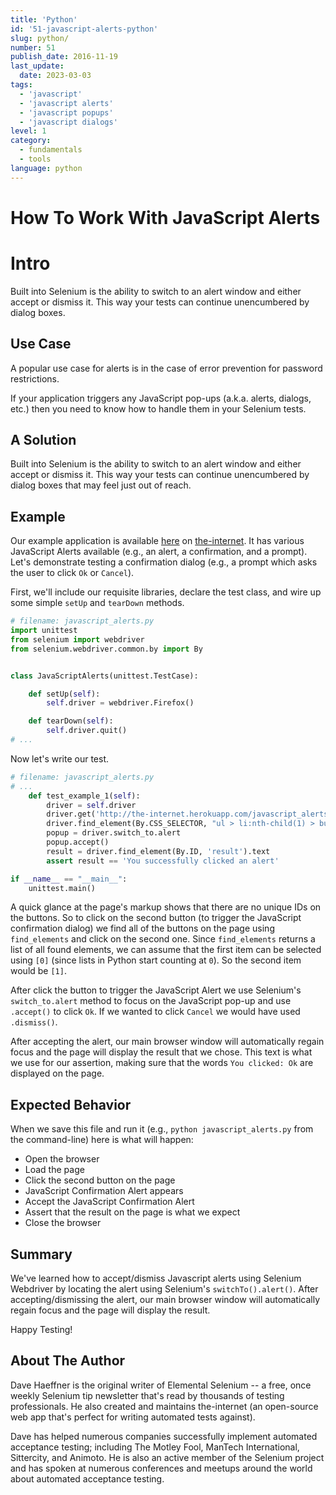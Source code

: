 ```yaml
---
title: 'Python'
id: '51-javascript-alerts-python'
slug: python/
number: 51
publish_date: 2016-11-19
last_update:
  date: 2023-03-03
tags:
  - 'javascript'
  - 'javascript alerts'
  - 'javascript popups'
  - 'javascript dialogs'
level: 1
category:
  - fundamentals
  - tools
language: python
---
```


# How To Work With JavaScript Alerts

# Intro

Built into Selenium is the ability to switch to an alert window and either accept or dismiss it. This way your tests can continue unencumbered by dialog boxes. 

## Use Case

A popular use case for alerts is in the case of error prevention for password restrictions.

If your application triggers any JavaScript pop-ups (a.k.a. alerts, dialogs, etc.) then you need to know how to handle them in your Selenium tests.

## A Solution

Built into Selenium is the ability to switch to an alert window and either accept or dismiss it. This way your tests can continue unencumbered by dialog boxes that may feel just out of reach.

## Example

Our example application is available [here](http://the-internet.herokuapp.com/javascript_alerts) on [the-internet](http://github.com/tourdedave/the-internet). It has various JavaScript Alerts available (e.g., an alert, a confirmation, and a prompt). Let's demonstrate testing a confirmation dialog (e.g., a prompt which asks the user to click `Ok` or `Cancel`).

First, we'll include our requisite libraries, declare the test class, and wire up some simple `setUp` and `tearDown` methods.

```python
# filename: javascript_alerts.py
import unittest
from selenium import webdriver
from selenium.webdriver.common.by import By


class JavaScriptAlerts(unittest.TestCase):

    def setUp(self):
        self.driver = webdriver.Firefox()

    def tearDown(self):
        self.driver.quit()
# ...
```

Now let's write our test.

```python
# filename: javascript_alerts.py
# ...
    def test_example_1(self):
        driver = self.driver
        driver.get('http://the-internet.herokuapp.com/javascript_alerts')
        driver.find_element(By.CSS_SELECTOR, "ul > li:nth-child(1) > button").click()
        popup = driver.switch_to.alert
        popup.accept()
        result = driver.find_element(By.ID, 'result').text
        assert result == 'You successfully clicked an alert'

if __name__ == "__main__":
    unittest.main()
```

A quick glance at the page's markup shows that there are no unique IDs on the buttons. So to click on the second button (to trigger the JavaScript confirmation dialog) we find all of the buttons on the page using `find_elements` and click on the second one. Since `find_elements` returns a list of all found elements, we can assume that the first item can be selected using `[0]` (since lists in Python start counting at `0`). So the second item would be `[1]`.

After click the button to trigger the JavaScript Alert we use Selenium's `switch_to.alert` method to focus on the JavaScript pop-up and use `.accept()` to click `Ok`. If we wanted to click `Cancel` we would have used `.dismiss()`.

After accepting the alert, our main browser window will automatically regain focus and the page will display the result that we chose. This text is what we use for our assertion, making sure that the words `You clicked: Ok` are displayed on the page.

## Expected Behavior

When we save this file and run it (e.g., `python javascript_alerts.py` from the command-line) here is what will happen:

+ Open the browser
+ Load the page
+ Click the second button on the page
+ JavaScript Confirmation Alert appears
+ Accept the JavaScript Confirmation Alert
+ Assert that the result on the page is what we expect
+ Close the browser

## Summary

We've learned how to accept/dismiss Javascript alerts using Selenium Webdriver by locating the alert using Selenium's `switchTo().alert()`. After accepting/dismissing the alert, our main browser window will automatically regain focus and the page will display the result. 

Happy Testing!

## About The Author

Dave Haeffner is the original writer of Elemental Selenium -- a free, once weekly Selenium tip newsletter that's read by thousands of testing professionals. He also created and maintains the-internet (an open-source web app that's perfect for writing automated tests against).

Dave has helped numerous companies successfully implement automated acceptance testing; including The Motley Fool, ManTech International, Sittercity, and Animoto. He is also an active member of the Selenium project and has spoken at numerous conferences and meetups around the world about automated acceptance testing.

